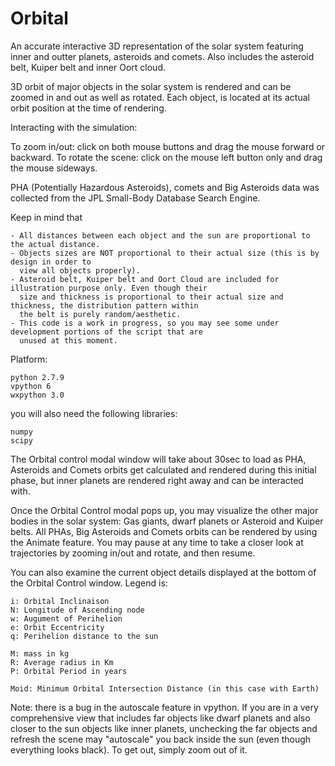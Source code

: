 # Orbital
An accurate interactive 3D representation of the solar system featuring inner and outter planets, asteroids and 
comets. Also includes the asteroid belt, Kuiper belt and inner Oort cloud.

3D orbit of major objects in the solar system is rendered and can be zoomed in and out as well as rotated. Each 
object, is located at its actual orbit position at the time of rendering. 

Interacting with the simulation:

To zoom in/out: click on both mouse buttons and drag the mouse forward or backward.
To rotate the scene: click on the mouse left button only and drag the mouse sideways.

PHA (Potentially Hazardous Asteroids), comets and Big Asteroids data was collected from the JPL Small-Body Database 
Search Engine.

Keep in mind that

	- All distances between each object and the sun are proportional to the actual distance.
	- Objects sizes are NOT proportional to their actual size (this is by design in order to 
	  view all objects properly).
	- Asteroid belt, Kuiper belt and Oort Cloud are included for illustration purpose only. Even though their 
	  size and thickness is proportional to their actual size and thickness, the distribution pattern within 
	  the belt is purely random/aesthetic.
	- This code is a work in progress, so you may see some under development portions of the script that are 
	  unused at this moment.

Platform:

	python 2.7.9
	vpython 6
	wxpython 3.0

you will also need the following libraries:

	numpy
	scipy

The Orbital control modal window will take about 30sec to load as PHA, Asteroids and Comets orbits get calculated 
and rendered during this initial phase, but inner planets are rendered right away and can be interacted with.

Once the Orbital Control modal pops up, you may visualize the other major bodies in the solar system: Gas giants, 
dwarf planets or Asteroid and Kuiper belts. All PHAs, Big Asteroids and Comets orbits can be rendered by using the 
Animate feature. You may pause at any time to take a closer look at trajectories by zooming in/out and rotate, and 
then resume.

You can also examine the current object details displayed at the bottom of the Orbital Control window. 
Legend is:

	i: Orbital Inclinaison
	N: Longitude of Ascending node
	w: Augument of Perihelion
	e: Orbit Eccentricity
	q: Perihelion distance to the sun

	M: mass in kg
	R: Average radius in Km
	P: Orbital Period in years

	Moid: Minimum Orbital Intersection Distance (in this case with Earth)

Note: there is a bug in the autoscale feature in vpython. If you are in a very comprehensive view that includes far objects like
dwarf planets and also closer to the sun objects like inner planets, unchecking the far objects and refresh the scene may "autoscale" you back inside the sun (even though everything looks black). To get out, simply zoom out of it.


